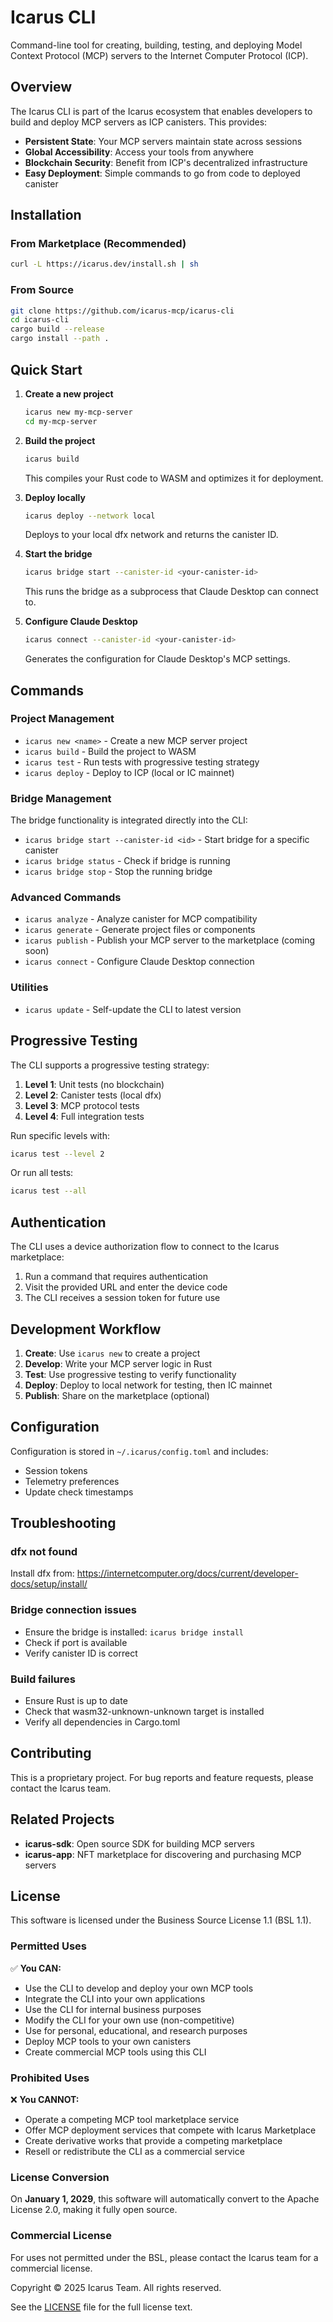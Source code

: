 # Icarus CLI

Command-line tool for creating, building, testing, and deploying Model Context Protocol (MCP) servers to the Internet Computer Protocol (ICP).

## Overview

The Icarus CLI is part of the Icarus ecosystem that enables developers to build and deploy MCP servers as ICP canisters. This provides:

- **Persistent State**: Your MCP servers maintain state across sessions
- **Global Accessibility**: Access your tools from anywhere
- **Blockchain Security**: Benefit from ICP's decentralized infrastructure
- **Easy Deployment**: Simple commands to go from code to deployed canister

## Installation

### From Marketplace (Recommended)

```bash
curl -L https://icarus.dev/install.sh | sh
```

### From Source

```bash
git clone https://github.com/icarus-mcp/icarus-cli
cd icarus-cli
cargo build --release
cargo install --path .
```

## Quick Start

1. **Create a new project**
   ```bash
   icarus new my-mcp-server
   cd my-mcp-server
   ```

2. **Build the project**
   ```bash
   icarus build
   ```
   This compiles your Rust code to WASM and optimizes it for deployment.

3. **Deploy locally**
   ```bash
   icarus deploy --network local
   ```
   Deploys to your local dfx network and returns the canister ID.

4. **Start the bridge**
   ```bash
   icarus bridge start --canister-id <your-canister-id>
   ```
   This runs the bridge as a subprocess that Claude Desktop can connect to.

5. **Configure Claude Desktop**
   ```bash
   icarus connect --canister-id <your-canister-id>
   ```
   Generates the configuration for Claude Desktop's MCP settings.

## Commands

### Project Management

- `icarus new <name>` - Create a new MCP server project
- `icarus build` - Build the project to WASM
- `icarus test` - Run tests with progressive testing strategy
- `icarus deploy` - Deploy to ICP (local or IC mainnet)

### Bridge Management

The bridge functionality is integrated directly into the CLI:

- `icarus bridge start --canister-id <id>` - Start bridge for a specific canister
- `icarus bridge status` - Check if bridge is running
- `icarus bridge stop` - Stop the running bridge

### Advanced Commands

- `icarus analyze` - Analyze canister for MCP compatibility
- `icarus generate` - Generate project files or components
- `icarus publish` - Publish your MCP server to the marketplace (coming soon)
- `icarus connect` - Configure Claude Desktop connection

### Utilities

- `icarus update` - Self-update the CLI to latest version

## Progressive Testing

The CLI supports a progressive testing strategy:

1. **Level 1**: Unit tests (no blockchain)
2. **Level 2**: Canister tests (local dfx)
3. **Level 3**: MCP protocol tests
4. **Level 4**: Full integration tests

Run specific levels with:
```bash
icarus test --level 2
```

Or run all tests:
```bash
icarus test --all
```

## Authentication

The CLI uses a device authorization flow to connect to the Icarus marketplace:

1. Run a command that requires authentication
2. Visit the provided URL and enter the device code
3. The CLI receives a session token for future use

## Development Workflow

1. **Create**: Use `icarus new` to create a project
2. **Develop**: Write your MCP server logic in Rust
3. **Test**: Use progressive testing to verify functionality
4. **Deploy**: Deploy to local network for testing, then IC mainnet
5. **Publish**: Share on the marketplace (optional)

## Configuration

Configuration is stored in `~/.icarus/config.toml` and includes:
- Session tokens
- Telemetry preferences
- Update check timestamps

## Troubleshooting

### dfx not found
Install dfx from: https://internetcomputer.org/docs/current/developer-docs/setup/install/

### Bridge connection issues
- Ensure the bridge is installed: `icarus bridge install`
- Check if port is available
- Verify canister ID is correct

### Build failures
- Ensure Rust is up to date
- Check that wasm32-unknown-unknown target is installed
- Verify all dependencies in Cargo.toml

## Contributing

This is a proprietary project. For bug reports and feature requests, please contact the Icarus team.

## Related Projects

- **icarus-sdk**: Open source SDK for building MCP servers
- **icarus-app**: NFT marketplace for discovering and purchasing MCP servers

## License

This software is licensed under the Business Source License 1.1 (BSL 1.1).

### Permitted Uses
✅ **You CAN:**
- Use the CLI to develop and deploy your own MCP tools
- Integrate the CLI into your own applications  
- Use the CLI for internal business purposes
- Modify the CLI for your own use (non-competitive)
- Use for personal, educational, and research purposes
- Deploy MCP tools to your own canisters
- Create commercial MCP tools using this CLI

### Prohibited Uses
❌ **You CANNOT:**
- Operate a competing MCP tool marketplace service
- Offer MCP deployment services that compete with Icarus Marketplace
- Create derivative works that provide a competing marketplace
- Resell or redistribute the CLI as a commercial service

### License Conversion
On **January 1, 2029**, this software will automatically convert to the Apache License 2.0, making it fully open source.

### Commercial License
For uses not permitted under the BSL, please contact the Icarus team for a commercial license.

Copyright © 2025 Icarus Team. All rights reserved.

See the [LICENSE](./LICENSE) file for the full license text.